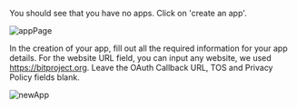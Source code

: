 You should see that you have no apps. Click on 'create an app'. 

![appPage](https://lh6.googleusercontent.com/CCtcYv_YY7sYTXtFqa0_MVZXTAeP9hfN2RiAgp-p5Lf5HPFf1KyYmVOybSIzxVlF0Xf1xdIgSdUDKJq-YfxUecvtLdqTpakGDnSpJJbNk_5__MIEciLGbKp6l8-_hNhNZB_Ge30rOKA)
 
In the creation of your app, fill out all the required information for your app details. For the website URL field, you can input any website, we used https://bitproject.org. Leave the OAuth Callback URL, TOS and Privacy Policy fields blank.

![newApp](https://lh4.googleusercontent.com/sUGNVSGrcBy5W22LOok5B9uu6r2-WPRPAcxoskgDQHS-pNnP3qCZ9R2frCUSFADl2vD6teJ34en6rDYgrJFxTYuL_t4OHmklYf_zCW4U-3DcIgr2VGcWuq2uMS5iBr-SmOElGk_wzSE)

